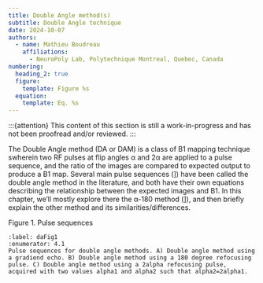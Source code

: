 ```yaml
---
title: Double Angle method(s)
subtitle: Double Angle technique
date: 2024-10-07
authors:
  - name: Mathieu Boudreau
    affiliations:
      - NeuroPoly Lab, Polytechnique Montreal, Quebec, Canada
numbering:
  heading_2: true
  figure:
    template: Figure %s
  equation:
    template: Eq. %s
---
```


:::{attention}
This content of this section is still a work-in-progress and has not been proofread and/or reviewed.
:::

The Double Angle method (DA or DAM) is a class of B1 mapping technique swherein two RF pulses at flip angles α and 2α are applied to a pulse sequence, and the ratio of the images are compared to expected output to produce a B1 map. Several main pulse sequences ([](#daFig1)]) have been called the double angle method in the literature, and both have their own equations describing the relationship between the expected images and B1. In this chapter, we’ll mostly explore there the α-180 method ([](#daFig1)]), and then briefly explain the other method and its similarities/differences.

Figure 1. Pulse sequences 

```{figure} img/daPulseSequences.png
:label: daFig1
:enumerator: 4.1
Pulse sequences for double angle methods. A) Double angle method using a gradiend echo. B) Double angle method using a 180 degree refocusing pulse. C) Double angle method using a 2alpha refocusing pulse, acquired with two values alpha1 and alpha2 such that alpha2=2alpha1. 
```
